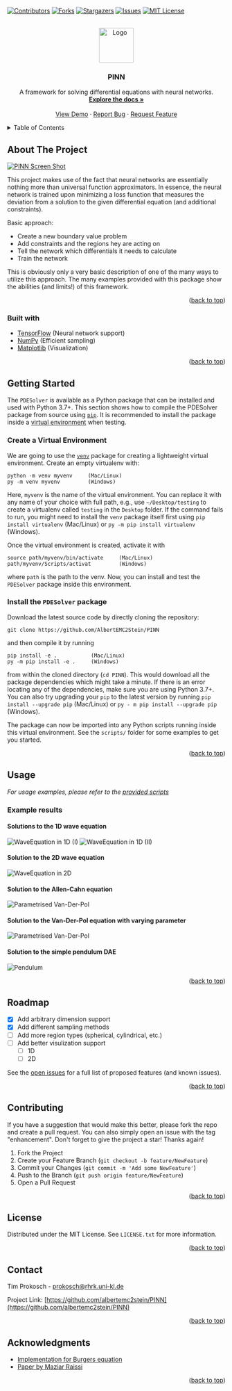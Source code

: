 <div id="top"></div>

[![Contributors][contributors-shield]][contributors-url]
[![Forks][forks-shield]][forks-url]
[![Stargazers][stars-shield]][stars-url]
[![Issues][issues-shield]][issues-url]
[![MIT License][license-shield]][license-url]



<!-- PROJECT LOGO -->
<br />
<div align="center">
  <a href="https://github.com/albertemc2stein/PINN">
    <img src="https://cdn-icons-png.flaticon.com/512/2103/2103633.png" alt="Logo" width="80" height="80">
  </a>

  <h3 align="center">PINN</h3>

  <p align="center">
    A framework for solving differential equations with neural networks.
    <br />
    <a href="https://albertemc2stein.github.io/PINN"><strong>Explore the docs »</strong></a>
    <br />
    <br />
    <a href="https://github.com/albertemc2stein/PINN">View Demo</a>
    ·
    <a href="https://github.com/albertemc2stein/PINN/issues">Report Bug</a>
    ·
    <a href="https://github.com/albertemc2stein/PINN/issues">Request Feature</a>
  </p>
</div>



<!-- TABLE OF CONTENTS -->
<details>
  <summary>Table of Contents</summary>
  <ol>
    <li>
      <a href="#about-the-project">About The Project</a>
      <ul>
        <li><a href="#built-with">Built With</a></li>
      </ul>
    </li>
    <li><a href="#usage">Usage</a></li>
    <li><a href="#roadmap">Roadmap</a></li>
    <li><a href="#contributing">Contributing</a></li>
    <li><a href="#license">License</a></li>
    <li><a href="#contact">Contact</a></li>
  </ol>
</details>



<!-- ABOUT THE PROJECT -->
## About The Project

[![PINN Screen Shot][PINN-Screenshot]](https://en.wikipedia.org/wiki/Physics-informed_neural_networks)

This project makes use of the fact that neural networks are essentially nothing more than universal
function approximators. In essence, the neural network is trained upon minimizing a loss function
that measures the deviation from a solution to the given differential equation (and additional constraints).

Basic approach:
* Create a new boundary value problem
* Add constraints and the regions hey are acting on
* Tell the network which differentials it needs to calculate
* Train the network

This is obviously only a very basic description of one of the many ways to utilize this approach.
The many examples provided with this package show the abilities (and limits!) of this framework.

<p align="right">(<a href="#top">back to top</a>)</p>



### Built with
* [TensorFlow](https://www.tensorflow.org/) (Neural network support)
* [NumPy](https://numpy.org/) (Efficient sampling)
* [Matplotlib](https://matplotlib.org/) (Visualization)

<p align="right">(<a href="#top">back to top</a>)</p>



<!-- GETTING STARTED -->
## Getting Started

The `PDESolver` is available as a Python package that can be installed and used with Python 3.7+. This section shows how to compile the PDESolver package from source using [`pip`](https://pypi.org/project/pip/). It is recommended to install the package inside a [virtual environment](https://docs.python.org/3/tutorial/venv.html) when testing.


### Create a Virtual Environment

We are going to use the [`venv`](https://docs.python.org/3/library/venv.html) package for creating a lightweight virtual environment. Create an empty virtualenv with:

```
python -m venv myvenv     (Mac/Linux)
py -m venv myvenv         (Windows)
```

Here, `myvenv` is the name of the virtual environment. You can replace it with any name of your choice with full path, e.g., use `~/Desktop/testing` to create a virtualenv called `testing` in the `Desktop` folder. If the command fails to run, you might need to install the `venv` package itself first using `pip install virtualenv` (Mac/Linux) or `py -m pip install virtualenv` (Windows).

Once the virtual environment is created, activate it with

```
source path/myvenv/bin/activate     (Mac/Linux)
path/myvenv/Scripts/activat         (Windows)
```

where `path` is the path to the venv. Now, you can install and test the `PDESolver` package inside this environment.


### Install the `PDESolver` package

Download the latest source code by directly cloning the repository:

```
git clone https://github.com/AlbertEMC2Stein/PINN
```

and then compile it by running

```
pip install -e .           (Mac/Linux)
py -m pip install -e .     (Windows)
```

from within the cloned directory (`cd PINN`). This would download all the package dependencies which might take a minute. If there is an error locating any of the dependencies, make sure you are using Python 3.7+. You can also try upgrading your `pip` to the latest version by running `pip install --upgrade pip` (Mac/Linux) or `py - m pip install --upgrade pip` (Windows).

The package can now be imported into any Python scripts running inside this virtual environment. See the `scripts/` folder for some examples to get you started.


<p align="right">(<a href="#top">back to top</a>)</p>


<!-- USAGE EXAMPLES -->
## Usage

_For usage examples, please refer to the [provided scripts](https://github.com/AlbertEMC2Stein/PINN/tree/main/scripts)_

### Example results
#### Solutions to the 1D wave equation
![WaveEquation in 1D (I)](Results/WaveEquation_1D_V1.png)
![WaveEquation in 1D (II)](Results/WaveEquation_1D_V2.png)

#### Solution to the 2D wave equation
![WaveEquation in 2D](Results/WaveEquation_2D.gif)

#### Solution to the Allen-Cahn equation 
![Parametrised Van-Der-Pol](Results/AllenCahnEquation.png)

#### Solution to the Van-Der-Pol equation with varying parameter
![Parametrised Van-Der-Pol](Results/VanDerPol.png)

#### Solution to the simple pendulum DAE
![Pendulum](Results/Pendulum.gif)

<p align="right">(<a href="#top">back to top</a>)</p>



<!-- ROADMAP -->
## Roadmap

- [x] Add arbitrary dimension support
- [x] Add different sampling methods
- [ ] Add more region types (spherical, cylindrical, etc.)
- [ ] Add better visulization support
    - [ ] 1D
    - [ ] 2D

See the [open issues](https://github.com/albertemc2stein/PINN/issues) for a full list of proposed features (and known issues).

<p align="right">(<a href="#top">back to top</a>)</p>



<!-- CONTRIBUTING -->
## Contributing

If you have a suggestion that would make this better, please fork the repo and create a pull request. You can also simply open an issue with the tag "enhancement".
Don't forget to give the project a star! Thanks again!

1. Fork the Project
2. Create your Feature Branch (`git checkout -b feature/NewFeature`)
3. Commit your Changes (`git commit -m 'Add some NewFeature'`)
4. Push to the Branch (`git push origin feature/NewFeature`)
5. Open a Pull Request

<p align="right">(<a href="#top">back to top</a>)</p>



<!-- LICENSE -->
## License

Distributed under the MIT License. See `LICENSE.txt` for more information.

<p align="right">(<a href="#top">back to top</a>)</p>



<!-- CONTACT -->
## Contact

Tim Prokosch - prokosch@rhrk.uni-kl.de

Project Link: [https://github.com/albertemc2stein/PINN](https://github.com/albertemc2stein/PINN)

<p align="right">(<a href="#top">back to top</a>)</p>



<!-- ACKNOWLEDGMENTS -->
## Acknowledgments

* [Implementation for Burgers equation](https://github.com/janblechschmidt/PDEsByNNs/blob/main/PINN_Solver.ipynb)
* [Paper by Maziar Raissi](https://www.sciencedirect.com/science/article/pii/S0021999118307125)


<p align="right">(<a href="#top">back to top</a>)</p>



<!-- MARKDOWN LINKS & IMAGES -->
<!-- https://www.markdownguide.org/basic-syntax/#reference-style-links -->
[contributors-shield]: https://img.shields.io/github/contributors/albertemc2stein/PINN.svg?style=for-the-badge
[contributors-url]: https://github.com/albertemc2stein/PINN/graphs/contributors
[forks-shield]: https://img.shields.io/github/forks/albertemc2stein/PINN.svg?style=for-the-badge
[forks-url]: https://github.com/albertemc2stein/PINN/network/members
[stars-shield]: https://img.shields.io/github/stars/albertemc2stein/PINN.svg?style=for-the-badge
[stars-url]: https://github.com/albertemc2stein/PINN/stargazers
[issues-shield]: https://img.shields.io/github/issues/albertemc2stein/PINN.svg?style=for-the-badge
[issues-url]: https://github.com/albertemc2stein/PINN/issues
[license-shield]: https://img.shields.io/github/license/albertemc2stein/PINN.svg?style=for-the-badge
[license-url]: https://github.com/albertemc2stein/PINN/blob/master/LICENSE.txt
[PINN-screenshot]: https://media.springernature.com/relative-r300-703_m1050/springer-static/image/art%3A10.1038%2Fs42254-021-00314-5/MediaObjects/42254_2021_314_Figc_HTML.png
